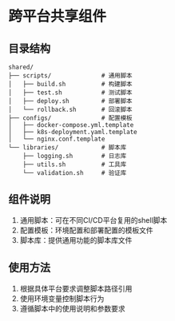 # 跨平台共享组件

## 目录结构
```
shared/
├── scripts/              # 通用脚本
│   ├── build.sh          # 构建脚本
│   ├── test.sh           # 测试脚本
│   ├── deploy.sh         # 部署脚本
│   └── rollback.sh       # 回滚脚本
├── configs/              # 配置模板
│   ├── docker-compose.yml.template
│   ├── k8s-deployment.yaml.template
│   └── nginx.conf.template
└── libraries/            # 脚本库
    ├── logging.sh        # 日志库
    ├── utils.sh          # 工具库
    └── validation.sh     # 验证库
```

## 组件说明
1. 通用脚本：可在不同CI/CD平台复用的shell脚本
2. 配置模板：环境配置和部署配置的模板文件
3. 脚本库：提供通用功能的脚本库文件

## 使用方法
1. 根据具体平台要求调整脚本路径引用
2. 使用环境变量控制脚本行为
3. 遵循脚本中的使用说明和参数要求